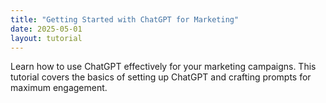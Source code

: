 ```yaml
---
title: "Getting Started with ChatGPT for Marketing"
date: 2025-05-01
layout: tutorial
---
```


Learn how to use ChatGPT effectively for your marketing campaigns. This tutorial covers the basics of setting up ChatGPT and crafting prompts for maximum engagement.